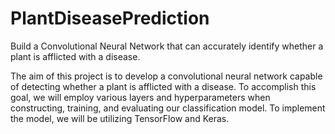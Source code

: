# PlantDiseasePrediction
Build a Convolutional Neural Network that can accurately identify whether a plant is afflicted with a disease.


The aim of this project is to develop a convolutional neural network capable of detecting whether a plant is afflicted with a disease. 
To accomplish this goal, we will employ various layers and hyperparameters when constructing, training, and evaluating our classification model.
To implement the model, we will be utilizing TensorFlow and Keras.
